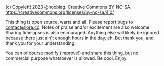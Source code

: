 (c) Copyleft! 2023 @nooblag. Creative Commons BY-NC-SA.
https://creativecommons.org/licenses/by-nc-sa/4.0/

This thing is open source, warts and all. Please report bugs to contact@jore.cc. Notes of praise and/or excitement are also welcome. Sharing timelapses is also encouraged. Anything else will likely be ignored because there just ain't enough hours in the day, eh. But thank you, and thank you for your understanding.

You can of course modify (improve!) and share this thing, but no commercial purpose whatsoever is allowed. Be cool. Enjoy.


